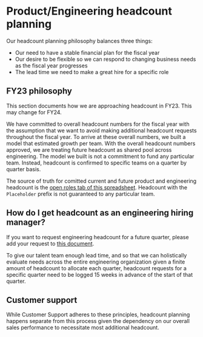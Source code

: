 # Product/Engineering headcount planning

Our headcount planning philosophy balances three things:

- Our need to have a stable financial plan for the fiscal year
- Our desire to be flexible so we can respond to changing business needs as the fiscal year progresses
- The lead time we need to make a great hire for a specific role

## FY23 philosophy

This section documents how we are approaching headcount in FY23. This may change for FY24.

We have committed to overall headcount numbers for the fiscal year with the assumption that we want to avoid making additional headcount requests throughout the fiscal year. To arrive at these overall numbers, we built a model that estimated growth per team. With the overall headcount numbers approved, we are treating future headcount as shared pool across engineering. The model we built is not a commitment to fund any particular team. Instead, headcount is confirmed to specific teams on a quarter by quarter basis.

The source of truth for comitted current and future product and engineering headcount is the [open roles tab of this spreadsheet](https://docs.google.com/spreadsheets/d/1Dpf6aDw1ESJRYroJz6-ZtaACJxwjEu4my_xeYuB3a7E/edit#gid=1869420933). Headcount with the `Placeholder` prefix is not guaranteed to any particular team.

## How do I get headcount as an engineering hiring manager?

If you want to request engineering headcount for a future quarter, please add your request to [this document](https://docs.google.com/document/d/1Ggln2Jweb95ID6-aU8T5kM4D3QaAgLOUgyuOynAQzBc/edit#).

To give our talent team enough lead time, and so that we can holistically evaluate needs across the entire engineering organization given a finite amount of headcount to allocate each quarter, headcount requests for a specific quarter need to be logged 15 weeks in advance of the start of that quarter.

## Customer support

While Customer Support adheres to these principles, headcount planning happens separate from this process given the dependency on our overall sales performance to necessitate most additional headcount.

